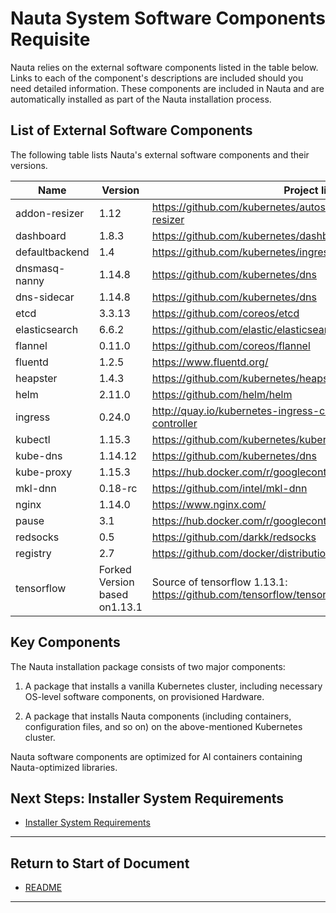 # Nauta System Software Components Requisite

Nauta relies on the external software components listed in the table below. Links to each of the component's descriptions are included should you need detailed information. These components are included in Nauta and are  automatically installed as part of the Nauta installation process. 

## List of External Software Components

The following table lists Nauta's external software components and their versions. 

Name | Version | Project link
--- | --- | --- 
addon-resizer | 1.12 | https://github.com/kubernetes/autoscaler/tree/master/addon-resizer 
dashboard | 1.8.3 | https://github.com/kubernetes/dashboard
defaultbackend | 1.4 | https://github.com/kubernetes/ingress-nginx
dnsmasq-nanny | 1.14.8 | https://github.com/kubernetes/dns
dns-sidecar | 1.14.8 | https://github.com/kubernetes/dns
etcd | 3.3.13 | https://github.com/coreos/etcd
elasticsearch | 6.6.2 | https://github.com/elastic/elasticsearch
flannel | 0.11.0 | https://github.com/coreos/flannel
fluentd | 1.2.5 | https://www.fluentd.org/
heapster | 1.4.3 | https://github.com/kubernetes/heapster
helm | 2.11.0 | https://github.com/helm/helm
ingress | 0.24.0 | http://quay.io/kubernetes-ingress-controller/nginx-ingress-controller
kubectl | 1.15.3 | https://github.com/kubernetes/kubernetes/tree/master/pkg/kubectl
kube-dns | 1.14.12 | https://github.com/kubernetes/dns 
kube-proxy | 1.15.3 | https://hub.docker.com/r/googlecontainer/kube-proxy-amd64/
mkl-dnn | 0.18-rc | https://github.com/intel/mkl-dnn
nginx | 1.14.0 | https://www.nginx.com/ 
pause | 3.1 | https://hub.docker.com/r/googlecontainer/pause-amd64/
redsocks | 0.5 | https://github.com/darkk/redsocks
registry | 2.7 | https://github.com/docker/distribution
tensorflow | Forked Version based on1.13.1 | Source of tensorflow 1.13.1: https://github.com/tensorflow/tensorflow

## Key Components

The Nauta installation package consists of two major components:

1. A package that installs a vanilla Kubernetes cluster, including necessary OS-level software components, on provisioned Hardware.

1. A package that installs Nauta components (including containers, configuration files, and so on) on the above-mentioned Kubernetes cluster.

Nauta software components are optimized for AI containers containing Nauta-optimized libraries.

## Next Steps: Installer System Requirements

* [Installer System Requirements](../Installer_System_Requirements/ISR.md)

----------------------

## Return to Start of Document

* [README](../README.md)

----------------------

